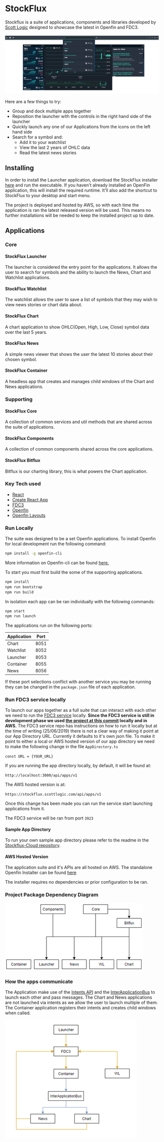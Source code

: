 # StockFlux

Stockflux is a suite of applications, components and libraries developed by [Scott Logic](http://www.scottlogic.com) designed to showcase the latest in Openfin and FDC3.

![main_screenshot](./stockflux.png)

Here are a few things to try:

- Group and dock multiple apps together
- Reposition the launcher with the controls in the right hand side of the launcher
- Quickly launch any one of our Applications from the icons on the left hand side
- Search for a symbol and:
  - Add it to your watchlist
  - View the last 2 years of OHLC data
  - Read the latest news stories

## Installing

In order to install the Launcher application, download the StockFlux installer [here](https://install.openfin.co/download/?os=win&config=https%3A%2F%2Fstockflux.scottlogic.com%2Fapi%2Fapps%2Fv1%2Fstockflux-launcher%2Fapp.json&fileName=stockflux&unzipped=true) and run the executable. If you haven't already installed an OpenFin application, this will install the required runtime. It'll also add the shortcut to StockFlux to your desktop and start menu.

The project is deployed and hosted by AWS, so with each time the application is ran the latest released version will be used. This means no further installations will be needed to keep the installed project up to date.

## Applications

### Core

#### StockFlux Launcher

The launcher is considered the entry point for the applications. It allows the user to search for symbols and the ability to launch the News, Chart and Watchlist applications.

#### StockFlux Watchlist

The watchlist allows the user to save a list of symbols that they may wish to view news stories or chart data about.

#### StockFlux Chart

A chart application to show OHLC(Open, High, Low, Close) symbol data over the last 5 years.

#### StockFlux News

A simple news viewer that shows the user the latest 10 stories about their chosen symbol.

#### StockFlux Container

A headless app that creates and manages child windows of the Chart and News applications.

### Supporting

#### StockFlux Core

A collection of common services and util methods that are shared across the suite of applications.

#### StockFlux Components

A collection of common components shared across the core applications.

#### StockFlux Bitflux

Bitflux is our charting library, this is what powers the Chart application.

### Key Tech used

- [React](https://reactjs.org/)
- [Create React App](https://facebook.github.io/create-react-app/)
- [FDC3](https://fdc3.finos.org/)
- [Openfin](https://developers.openfin.co/docs)
- [Openfin Layouts](https://developers.openfin.co/docs/layouts-api)

### Run Locally

The suite was designed to be a set Openfin applications. To install Openfin for local development run the following command:

```bash
npm install -g openfin-cli
```

More information on Openfin-cli can be found [here.](https://github.com/openfin/openfin-cli)

To start you must first build the some of the supporting applications.

```bash
npm install
npm run bootstrap
npm run build
```

In isolation each app can be ran individually with the following commands:

```bash
npm start
npm run launch
```

The applications run on the following ports:

| Application | Port |
| ----------- | ---- |
| Chart       | 8051 |
| Watchlist   | 8052 |
| Launcher    | 8053 |
| Container   | 8055 |
| News        | 8056 |

If these port selections conflict with another service you may be running they can be changed in the `package.json` file of each application.

### Run FDC3 service locally

To launch our apps together as a full suite that can interact with each other we need to run the [FDC3 service](https://github.com/HadoukenIO/fdc3-service) locally. **Since the FDC3 service is still in development phase we used [the project at this commit](https://github.com/HadoukenIO/fdc3-service/tree/0b0f21f0a7c9ec0cbf67b068bbb20563d2534566) locally and in AWS.** The FDC3 service repo has instructions on how to run it locally but at the time of writing (25/06/2019) there is not a clear way of making it point at our App Directory URL. Currently it defaults to it's own json file. To make it point to either a local or AWS hosted version of our app directory we need to make the following change in the file `AppDirectory.ts`

`const URL = {YOUR_URL}`

If you are running the app directory locally, by default, it will be found at:

`http://localhost:3000/api/apps/v1`

The AWS hosted version is at:

`https://stockflux.scottlogic.com/api/apps/v1`

Once this change has been made you can run the service start launching applications from it.

The FDC3 service will be ran from port `3923`

#### Sample App Directory

To run your own sample app directory please refer to the readme in the [Stockflux-Cloud repository](https://github.com/ScottLogic/StockFlux-Cloud).

#### AWS Hosted Version

The application suite and it's APIs are all hosted on AWS. The standalone Openfin Installer can be found [here](https://install.openfin.co/download/?os=win&config=https%3A%2F%2Fstockflux.scottlogic.com%2Fapi%2Fapps%2Fv1%2Fstockflux-launcher%2Fapp.json&fileName=stockflux&unzipped=true)

The installer requires no dependencies or prior configuration to be ran.

### Project Package Dependency Diagram

![package ](./package-dependencies.png)

### How the apps communicate

The Application make use of the [Intents API](https://fdc3.finos.org/docs/1.0/intents-intro) and the [InterApplicationBus](https://developer.openfin.co/jsdocs/stable/fin.desktop.InterApplicationBus.html) to launch each other and pass messages. The Chart and News applications are not launched via intents as we allow the user to launch multiple of them. The Container application registers their intents and creates child windows when called.

![communications](./communication-dependencies.png)
